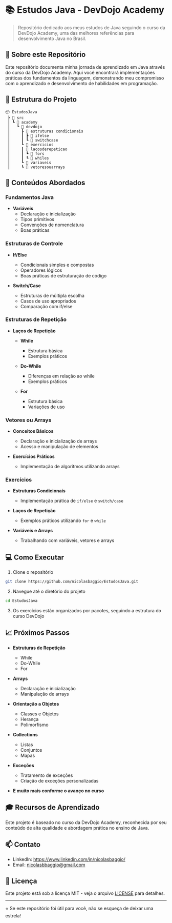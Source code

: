 # 📚 Estudos Java - DevDojo Academy

> Repositório dedicado aos meus estudos de Java seguindo o curso da DevDojo Academy, uma das melhores referências para desenvolvimento Java no Brasil.

## 🎯 Sobre este Repositório

Este repositório documenta minha jornada de aprendizado em Java através do curso da DevDojo Academy. Aqui você encontrará implementações práticas dos fundamentos da linguagem, demonstrando meu compromisso com o aprendizado e desenvolvimento de habilidades em programação.

## 📂 Estrutura do Projeto

```
📦 EstudosJava
 ┣ 📂 src
 ┃ ┗ 📂 academy
 ┃   ┗ 📂 devdojo
 ┃     ┣ 📂 estruturas condicionais
 ┃     ┃ ┣ 📂 ifelse
 ┃     ┃ ┗ 📂 switchcase
 ┃     ┗ 📂 exercicios
 ┃     ┃ 📂 lacosderepeticao
 ┃     ┃ ┗ 📂 fors
 ┃     ┃ ┗ 📂 whiles
 ┃     ┗ 📂 variaveis
 ┃     ┗ 📂 vetoresouarrays
```

## 🔧 Conteúdos Abordados

### Fundamentos Java
- **Variáveis**
  - Declaração e inicialização
  - Tipos primitivos
  - Convenções de nomenclatura
  - Boas práticas

### Estruturas de Controle
- **If/Else**
  - Condicionais simples e compostas
  - Operadores lógicos
  - Boas práticas de estruturação de código

- **Switch/Case**
  - Estruturas de múltipla escolha
  - Casos de uso apropriados
  - Comparação com if/else
 
### Estruturas de Repetição
- **Laços de Repetição**
  - **While**
    - Estrutura básica
    - Exemplos práticos
      
  - **Do-While**
    - Diferenças em relação ao while
    - Exemplos práticos
      
  - **For**
    - Estrutura básica
    - Variações de uso
   
### Vetores ou Arrays
- **Conceitos Básicos**
  - Declaração e inicialização de arrays
  - Acesso e manipulação de elementos
      
- **Exercícios Práticos**
  - Implementação de algoritmos utilizando arrays
 
### Exercícios
- **Estruturas Condicionais**
  - Implementação prática de `if/else` e `switch/case`
    
- **Laços de Repetição**
  - Exemplos práticos utilizando `for` e `while`
    
- **Variáveis e Arrays**
  - Trabalhando com variáveis, vetores e arrays


## 💻 Como Executar

1. Clone o repositório
```bash
git clone https://github.com/nicolasbaggio/EstudosJava.git
```

2. Navegue até o diretório do projeto
```bash
cd EstudosJava
```

3. Os exercícios estão organizados por pacotes, seguindo a estrutura do curso DevDojo

## 📈 Próximos Passos

- **Estruturas de Repetição**
  - While
  - Do-While
  - For
     
- **Arrays**
  - Declaração e inicialização
  - Manipulação de arrays

- **Orientação a Objetos**
  - Classes e Objetos
  - Herança
  - Polimorfismo

- **Collections**
  - Listas
  - Conjuntos
  - Mapas
    
- **Exceções**
  - Tratamento de exceções
  - Criação de exceções personalizadas

- **E muito mais conforme o avanço no curso**

## 🎓 Recursos de Aprendizado

Este projeto é baseado no curso da DevDojo Academy, reconhecida por seu conteúdo de alta qualidade e abordagem prática no ensino de Java.

## 📫 Contato

- LinkedIn: https://www.linkedin.com/in/nicolasbaggio/
- Email: nicolasbbaggio@gmail.com

## 📄 Licença

Este projeto está sob a licença MIT - veja o arquivo [LICENSE](LICENSE) para detalhes.

---

⭐ Se este repositório foi útil para você, não se esqueça de deixar uma estrela!
